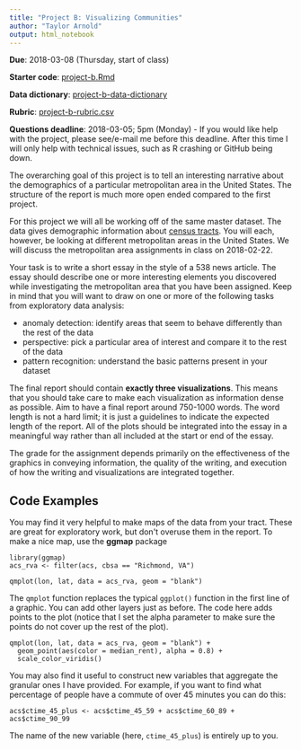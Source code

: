 ```yaml
---
title: "Project B: Visualizing Communities"
author: "Taylor Arnold"
output: html_notebook
---
```


**Due**: 2018-03-08 (Thursday, start of class)

**Starter code**: <a href="https://raw.githubusercontent.com/statsmaths/stat209/master/projects/project-b.Rmd" download="project-b.Rmd" target="_blank">project-b.Rmd</a>

**Data dictionary**: [project-b-data-dictionary](https://statsmaths.github.io/stat209/notes/project-b-acs-dictionary)

**Rubric**: [project-b-rubric.csv](https://github.com/statsmaths/stat209/blob/master/projects/project-b-rubric.csv)

**Questions deadline**:  2018-03-05; 5pm (Monday) - If you would like help
with the project, please see/e-mail me before this deadline. After this time
I will only help with technical issues, such as R crashing or GitHub being
down.

The overarching goal of this project is to tell an interesting narrative about
the demographics of a particular metropolitan area in the United States. The
structure of the report is much more open ended compared to the first project.

For this project we will all be working off of the same master dataset. The
data gives demographic information about [census tracts](https://en.wikipedia.org/wiki/Census_tract). You will each, however, be looking at different metropolitan
areas in the United States. We will discuss the metropolitan area assignments
in class on 2018-02-22.

Your task is to write a short essay in the style of a 538 news article.
The essay should describe one or more interesting elements you discovered
while investigating the metropolitan area that you have been assigned. Keep
in mind that you will want to draw on one or more of the following tasks
from exploratory data analysis:

- anomaly detection: identify areas that seem to behave differently than the
rest of the data
- perspective: pick a particular area of interest and compare it to the rest
of the data
- pattern recognition: understand the basic patterns present in your dataset

The final report should contain **exactly three visualizations**. This means
that you should take care to make each visualization as information dense as
possible. Aim to have a final report around 750-1000 words. The word length is
not a hard limit; it is just a guidelines to indicate the expected length
of the report. All of the plots should be integrated into the essay in a
meaningful way rather than all included at the start or end of the essay.

The grade for the assignment depends primarily on the effectiveness of the
graphics in conveying information, the quality of the writing, and execution
of how the writing and visualizations are integrated together.

## Code Examples

You may find it very helpful to make maps of the data from your tract. These
are great for exploratory work, but don't overuse them in the report. To make
a nice map, use the **ggmap** package

```{r}
library(ggmap)
acs_rva <- filter(acs, cbsa == "Richmond, VA")

qmplot(lon, lat, data = acs_rva, geom = "blank")
```

The `qmplot` function replaces the typical `ggplot()` function in the first
line of a graphic. You can add other layers just as before. The code here adds
points to the plot (notice that I set the alpha parameter to make sure the
points do not cover up the rest of the plot).

```{r}
qmplot(lon, lat, data = acs_rva, geom = "blank") +
  geom_point(aes(color = median_rent), alpha = 0.8) +
  scale_color_viridis()
```

You may also find it useful to construct new variables that aggregate the
granular ones I have provided. For example, if you want to find what percentage
of people have a commute of over 45 minutes you can do this:

```{r}
acs$ctime_45_plus <- acs$ctime_45_59 + acs$ctime_60_89 + acs$ctime_90_99
```

The name of the new variable (here, `ctime_45_plus`) is entirely up to you.



